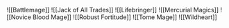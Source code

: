 ![[Battlemage]]
![[Jack of All Trades]]
![[Lifebringer]]
![[Mercurial Magics]]
![[Novice Blood Mage]]
![[Robust Fortitude]]
![[Tome Mage]]
![[Wildheart]]